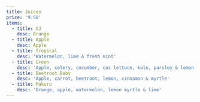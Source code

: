 ```yaml
---
title: Juices
price: '9.50'
items:
  - title: OJ
    desc: Orange
  - title: Apple
    desc: Apple
  - title: Tropical
    desc: 'Watermelon, lime & fresh mint'
  - title: Green
    desc: 'Apple, celery, cucumber, cos lettuce, kale, parsley & lemon'
  - title: Beetroot Baby
    desc: 'Apple, carrot, beetroot, lemon, cinnamon & myrtle'
  - title: Makuru
    desc: 'Orange, apple, watermelon, lemon myrtle & lime'
---
```


